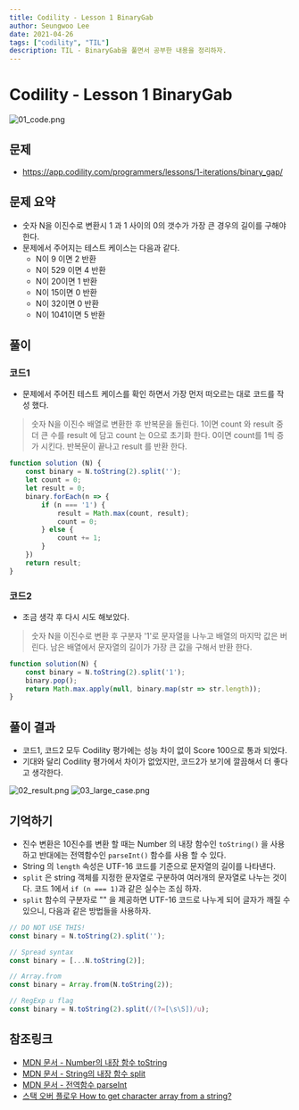 ```yaml
---
title: Codility - Lesson 1 BinaryGab
author: Seungwoo Lee
date: 2021-04-26
tags: ["codility", "TIL"]
description: TIL - BinaryGab을 풀면서 공부한 내용을 정리하자.
---
```


# Codility - Lesson 1 BinaryGab

![01_code.png](/img/20210426/01_code.png)

## 문제 
* https://app.codility.com/programmers/lessons/1-iterations/binary_gap/ 

## 문제 요약 
* 숫자 N을 이진수로 변환시 1 과 1 사이의 0의 갯수가 가장 큰 경우의 길이를 구해야 한다.
* 문제에서 주어지는 테스트 케이스는 다음과 같다. 
    - N이 9 이면 2 반환
    - N이 529 이면 4 반환
    - N이 20이면 1 반환
    - N이 15이면 0 반환 
    - N이 32이면 0 반환
    - N이 1041이면 5 반환


## 풀이

### 코드1
* 문제에서 주어진 테스트 케이스를 확인 하면서 가장 먼저 떠오르는 대로 코드를 작성 했다.
> 숫자 N을 이진수 배열로 변환한 후 반복문을 돌린다. 1이면 count 와 result 중 더 큰 수를 result 에 담고 count 는 0으로 초기화 한다. 0이면 count를 1씩 증가 시킨다. 반복문이 끝나고 result 를 반환 한다.

```js
function solution (N) {
    const binary = N.toString(2).split('');
    let count = 0;
    let result = 0;
    binary.forEach(n => {
        if (n === '1') {
            result = Math.max(count, result);
            count = 0;
        } else {
            count += 1;
        }
    })
    return result;
}
```

### 코드2
* 조금 생각 후 다시 시도 해보았다.
> 숫자 N을 이진수로 변환 후 구분자 '1'로 문자열을 나누고 배열의 마지막 값은 버린다. 남은 배열에서 문자열의 길이가 가장 큰 값을 구해서 반환 한다.

```js
function solution(N) {
    const binary = N.toString(2).split('1');
    binary.pop();
    return Math.max.apply(null, binary.map(str => str.length));
}
```


## 풀이 결과 
* 코드1, 코드2 모두 Codility 평가에는 성능 차이 없이 Score 100으로 통과 되었다.
* 기대와 달리 Codility 평가에서 차이가 없었지만, 코드2가 보기에 깔끔해서 더 좋다고 생각한다. 


![02_result.png](/img/20210426/02_result.png)
![03_large_case.png](/img/20210426/03_large_case.png)


## 기억하기
* 진수 변환은 10진수를 변환 할 때는 Number 의 내장 함수인 `toString()` 을 사용하고 반대에는 전역함수인 `parseInt()` 함수를 사용 할 수 있다.
* String 의 `length` 속성은 UTF-16 코드를 기준으로 문자열의 길이를 나타낸다.
* `split` 은 string 객체를 지정한 문자열로 구분하여 여러개의 문자열로 나누는 것이다. 코드 1에서 `if (n === 1)`과 같은 실수는 조심 하자.
* `split` 함수의 구분자로 "" 을 제공하면 UTF-16 코드로 나누게 되어 글자가 깨질 수 있으니, 다음과 같은 방법들을 사용하자.

```js
// DO NOT USE THIS!
const binary = N.toString(2).split('');

// Spread syntax
const binary = [...N.toString(2)];

// Array.from
const binary = Array.from(N.toString(2));

// RegExp u flag
const binary = N.toString(2).split(/(?=[\s\S])/u);

```

## 참조링크
* [MDN 문서 - Number의 내장 함수 toString](https://developer.mozilla.org/ko/docs/Web/JavaScript/Reference/Global_Objects/Number/toString)
* [MDN 문서 - String의 내장 함수 split](https://developer.mozilla.org/ko/docs/Web/JavaScript/Reference/Global_Objects/String/split)
* [MDN 문서 - 전역함수 parseInt](https://developer.mozilla.org/ko/docs/Web/JavaScript/Reference/Global_Objects/parseInt)
* [스택 오버 플로우 How to get character array from a string?](https://stackoverflow.com/questions/4547609/how-to-get-character-array-from-a-string/34717402#34717402)